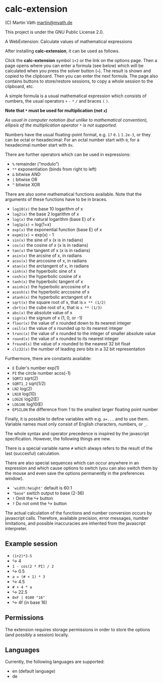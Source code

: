# calc-extension

(C) Martin Väth <martin@mvath.de>

This project is under the GNU Public License 2.0.

A WebExtension: Calculate values of mathematical expressions

After installing __calc-extension__, it can be used as follows.

Click the __calc-extension__ symbol `1+2` or the link on the options page.
Then a page opens where you can enter a formula (see below) which will be
calculated when you press the solver button (`↪`).
The result is shown and copied to the clipboard.
Then you can enter the next formula.
The page also contains buttons to store/restore sessions, to copy a
whole session to the clipboard, etc.

A simple formula is a usual mathematical expression which consists of numbers,
the usual operators `+` `-` `*` `/` and braces `(` `)`.

**Note that `*` must be used for multiplication (not `x`)**

_As usual in computer notation (but unlike to mathematical convention),_
_ellipsis of the multiplication operator_ `*` _is not supported._

Numbers have the usual floating-point format, e.g. `17`  `0.1` `1.2e-3`,
or they can be octal or hexadecimal: For an octal number start with `0`,
for a hexadecimal number start with `0x`.

There are further operators which can be used in expressions:

- `%` remainder (“modulo”)
- `**` exponentiation (binds from right to left)
- `&` bitwise AND
- `|` bitwise OR
- `^` bitwise XOR

There are also some mathematical functions available.
Note that the arguments of these functions have to be in braces.

- `log10(x)` the base 10 logarithm of x
- `log2(x)` the base 2 logarithm of x
- `log(x)` the natural logarithm (base E) of x
- `log1p(x)` = log(1+x)
- `exp(x)` the exponential function (base E) of x
- `expm1(x)` = exp(x) - 1
- `sin(x)` the sine of x (x is in radians)
- `cos(x)` the cosine of x (x is in radians)
- `tan(x)` the tangent of x (x is in radians)
- `asin(x)` the arcsine of x, in radians
- `acos(x)` the arccosine of x, in radians
- `atan(x)` the arctangent of x, in radians
- `sinh(x)` the hyperbolic sine of x
- `cosh(x)` the hyperbolic cosine of x
- `tanh(x)` the hyperbolic tangent of x
- `asinh(x)` the hyperbolic arccosine of x
- `acosh(x)` the hyperbolic arccosine of x
- `atanh(x)` the hyperbolic arctangent of x
- `sqrt(x)` the square root of x, that is `x ** (1/2)`
- `cbrt(x)` the cube root of x, that is `x ** (1/3)`
- `abs(x)` the absolute value of x
- `sign(x)` the signum of x (1, 0, or -1)
- `floor(x)` the value of x rounded down to its nearest integer
- `ceil(x)` the value of x rounded up to its nearest integer
- `trunc(x)` the value of x rounded to the integer of smaller absolute value
- `round(x)` the value of x rounded to its nearest integer
- `fround(x)` the value of x rounded to the nearest 32 bit float
- `clz32(x)` the number of leading zero bits in a 32 bit representation

Furthermore, there are constants available:

- `E` Euler's number exp(1)
- `PI` the circle number acos(-1)
- `SQRT2` sqrt(2)
- `SQRT1_2` sqrt(1/2)
- `LN2` log(2)
- `LN10` log(10)
- `LOG2E` log2(E)
- `LOG10E` log10(E)
- `EPSILON` the difference from 1 to the smallest larger floating point number

Finally, it is possible to define variables with e.g. `a=...` and to use them.
Variable names must only consist of English characters, numbers, or `_`.

The whole syntax and operator precedence is inspired by the javascript
specification. However, the following things are new.

There is a special variable name `#` which always refers to the result of
the last (succesful) calculation.

There are also special sequences which can occur anywhere in an expression
and which cause options to switch (you can also switch them by the mouse
and even save the options permanently in the preferences window).

- `'width:height'` default is 60:1
- `"base"` switch output to base (2-36)
- `!` Omit the ↪ button
- `?` Do not omit the ↪ button

The actual calculation of the functions and number conversion occurs
by javascript calls. Therefore, available precision, error messages,
number limitations, and possible inaccuracies are inherited from the
javascript interpreter.

## Example session

- `(1+2)*3-5`
- ↪ 4
- `1 - cos(2 * PI) / 2`
- ↪ 0.5
- `a = (# + 1) * 3`
- ↪ 4.5
- `# + 4 * a`
- ↪ 22.5
- `0xF | 0100 "16"`
- ↪ 4f (in base 16)

## Permissions

The extension requires storage permissions in order to store the options
(and possibly a session) locally.

## Languages

Currently, the following languages are supported:

- en (default language)
- de
